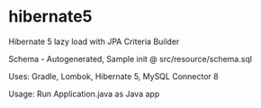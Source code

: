 # hibernate5
Hibernate 5 lazy load with JPA Criteria Builder

Schema - Autogenerated, 
Sample init @ src/resource/schema.sql

Uses:
Gradle, 
Lombok, 
Hibernate 5, 
MySQL Connector 8

Usage:
Run Application.java as Java app
